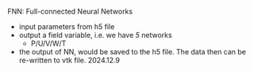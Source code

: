 
FNN: Full-connected Neural Networks
  - input parameters from h5 file
  - output a field variable, i.e. we have *5* networks
    - P/U/V/W/T
  - the output of NN, would be saved to the h5 file. The data then can be
    re-written to vtk file.
  2024.12.9
